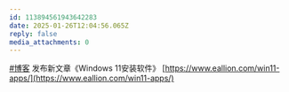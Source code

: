 ```yaml
---
id: 113894561943642283
date: 2025-01-26T12:04:56.065Z
reply: false
media_attachments: 0
---
```


[#博客](https://e5n.cc/tags/%E5%8D%9A%E5%AE%A2) 发布新文章《Windows 11安装软件》 [https://www.eallion.com/win11-apps/](https://www.eallion.com/win11-apps/)

